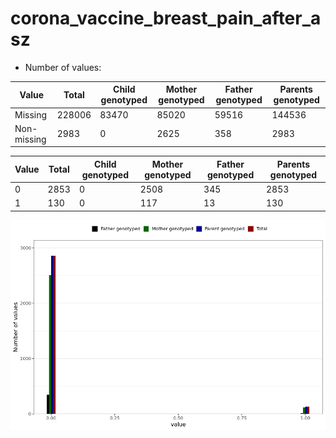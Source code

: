 # corona_vaccine_breast_pain_after_asz
- Number of values:

| Value | Total | Child genotyped | Mother genotyped | Father genotyped | Parents genotyped |
| ----- | ----- | --------------- | ---------------- | ---------------- |---------------- |
| Missing | 228006 | 83470 | 85020 | 59516 | 144536 |
| Non-missing | 2983 | 0 | 2625 | 358 | 2983 |

| Value | Total | Child genotyped | Mother genotyped | Father genotyped | Parents genotyped |
| ----- | ----- | --------------- | ---------------- | ---------------- |---------------- |
| 0 | 2853 | 0 | 2508 | 345 | 2853 |
| 1 | 130 | 0 | 117 | 13 | 130 |



![](corona_vaccine_breast_pain_after_asz_n.png)



